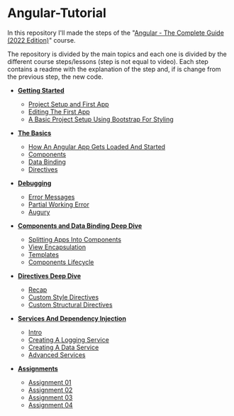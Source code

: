 # Angular-Tutorial
In this repository I'll made the steps of the 
"[Angular - The Complete Guide (2022 Edition)](https://www.udemy.com/the-complete-guide-to-angular-2/)" course.

The repository is divided by the main topics and
each one is divided by the different course steps/lessons (step is not equal to video).
Each step contains a readme with the explanation of the step and,
if is change from the previous step, the new code.

- [**Getting Started**](./00%20-%20Getting%20Started/readme.md)
    - [Project Setup and First App](./00%20-%20Getting%20Started/readme.md#project-setup-and-first-app)
    - [Editing The First App](./00%20-%20Getting%20Started/readme.md#editing-the-first-app)
    - [A Basic Project Setup Using Bootstrap For Styling](./00%20-%20Getting%20Started/readme.md#a-basic-project-setup-using-bootstrap-for-styling)
- [**The Basics**](./01%20-%20The%20Basics/readme.md)
    - [How An Angular App Gets Loaded And Started](./01%20-%20The%20Basics/readme.md#how-an-angular-app-gets-loaded-and-started)
    - [Components](./01%20-%20The%20Basics/readme.md#components)
    - [Data Binding](./01%20-%20The%20Basics/readme.md#data-binding)
    - [Directives](./01%20-%20The%20Basics/readme.md#directives)
- [**Debugging**](./02%20-%20Debugging/readme.md)
    - [Error Messages](./02%20-%20Debugging/readme.md#error-messages)
    - [Partial Working Error](./02%20-%20Debugging/readme.md#partial-working-error)
    - [Augury](./02%20-%20Debugging/readme.md#augury)
- [**Components and Data Binding Deep Dive**](./03%20-%20Components%20and%20Databinding%20Deep%20Dive/readme.md)
    - [Splitting Apps Into Components](./03%20-%20Components%20and%20Databinding%20Deep%20Dive/readme.md#splitting-apps-into-components)
    - [View Encapsulation](./03%20-%20Components%20and%20Databinding%20Deep%20Dive/readme.md#view-incapsulation)
    - [Templates](./03%20-%20Components%20and%20Databinding%20Deep%20Dive/readme.md#templates)
    - [Components Lifecycle](./03%20-%20Components%20and%20Databinding%20Deep%20Dive/readme.md#components-lifecycle)
- [**Directives Deep Dive**](./04%20-%20Directives%20Deep%20Dive/readme.md)
    - [Recap](./04%20-%20Directives%20Deep%20Dive/readme.md#recap)
    - [Custom Style Directives](./04%20-%20Directives%20Deep%20Dive/readme.md#custom-style-directives)
    - [Custom Structural Directives](./04%20-%20Directives%20Deep%20Dive/readme.md#custom-structural-directives)
- [**Services And Dependency Injection**](./05%20-%20Services%20And%20Dependency%20Injection/readme.md)
    - [Intro](./05%20-%20Services%20And%20Dependency%20Injection/readme.md#intro)
    - [Creating A Logging Service](./05%20-%20Services%20And%20Dependency%20Injection/readme.md#creating-a-logging-service)
    - [Creating A Data Service](./05%20-%20Services%20And%20Dependency%20Injection/readme.md#creating-a-data-service)
    - [Advanced Services](./05%20-%20Services%20And%20Dependency%20Injection/readme.md#advanced-services)

- [**Assignments**](./99%20-%20Assignments/readme.md)
    - [Assignment 01](./99%20-%20Assignments/readme.md#assignment-01)
    - [Assignment 02](./99%20-%20Assignments/readme.md#assignment-02)
    - [Assignment 03](./99%20-%20Assignments/readme.md#assignment-03)
    - [Assignment 04](./99%20-%20Assignments/readme.md#assignment-04)

